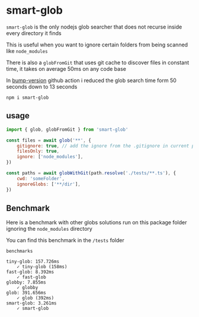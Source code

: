 # smart-glob

`smart-glob` is the only nodejs glob searcher that does not recurse inside every directory it finds

This is useful when you want to ignore certain folders from being scanned like `node_modules`

There is also a `globFromGit` that uses git cache to discover files in constant time, it takes on average 50ms on any code base

In [bump-version](https://github.com/remorses/bump-version) github action i reduced the glob search time form 50 seconds down to 13 seconds

```
npm i smart-glob
```

## usage

```js
import { glob, globFromGit } from 'smart-glob'

const files = await glob('**', {
    gitignore: true, // add the ignore from the .gitignore in current path
    filesOnly: true,
    ignore: ['node_modules'],
})

const paths = await globWithGit(path.resolve('./tests/**.ts'), {
    cwd: 'someFolder',
    ignoreGlobs: ['**/dir'],
})
```

## Benchmark

Here is a benchmark with other globs solutions run on this package folder ignoring the `node_modules` directory

You can find this benchmark in the `/tests` folder

```
benchmarks

tiny-glob: 157.726ms
    ✓ tiny-glob (158ms)
fast-glob: 8.392ms
    ✓ fast-glob
globby: 7.855ms
    ✓ globby
glob: 391.656ms
    ✓ glob (392ms)
smart-glob: 3.261ms
    ✓ smart-glob
```
